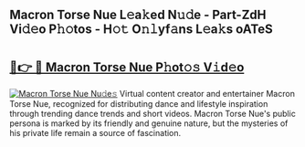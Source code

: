 ## Macron Torse Nue L𝚎a𝚔ed N𝚞𝚍e - Part-ZdH Vi𝚍𝚎o P𝚑𝚘tos - H𝚘𝚝 O𝚗𝚕yf𝚊ns L𝚎a𝚔s oATeS

# <h2><a href="http://kfdekh.oniu.top/?m=Macron+Torse+Nue">🔗👉 🔴 Macron Torse Nue P𝚑ot𝚘𝚜 V𝚒d𝚎o</a></h2>

[![Macron Torse Nue Nu𝚍e𝚜](https://i.imgur.com/0qMVB7G.gif)](http://kfdekh.oniu.top/?m=Macron+Torse+Nue)
Virtual content creator and entertainer Macron Torse Nue, recognized for distributing dance and lifestyle inspiration through trending dance trends and short videos. Macron Torse Nue's public persona is marked by its friendly and genuine nature, but the mysteries of his private life remain a source of fascination.  
